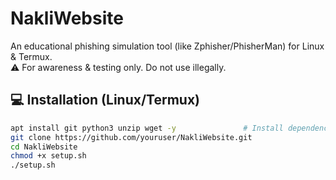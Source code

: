 # NakliWebsite
An educational phishing simulation tool (like Zphisher/PhisherMan) for Linux & Termux.  
⚠️ For awareness & testing only. Do not use illegally.

## 💻 Installation (Linux/Termux)

```bash
apt install git python3 unzip wget -y               # Install dependencies
git clone https://github.com/youruser/NakliWebsite.git
cd NakliWebsite
chmod +x setup.sh
./setup.sh
